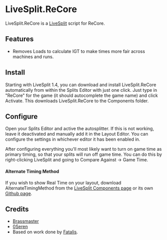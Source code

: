 LiveSplit.ReCore
=====================

LiveSplit.ReCore is a [LiveSplit](http://livesplit.org/) script for ReCore.

Features
--------
  * Removes Loads to calculate IGT to make times more fair across machines and runs.

Install
-------
Starting with LiveSplit 1.4, you can download and install LiveSplit.ReCore automatically from within the Splits Editor with just one click. Just type in "ReCore" for the game (it should autocomplete the game name) and click Activate. This downloads LiveSplit.ReCore to the Components folder.

Configure
---------
Open your Splits Editor and active the autosplitter. If this is not working, leave it deactivated and manually add it in the Layout Editor. You can configure the settings in whichever editor it has been enabled in.

After configuring everything you'll most likely want to turn on game time as primary timing, so that your splits will run off game time. You can do this by right-clicking LiveSplit and going to Compare Against -> Game Time.

#### Alternate Timing Method
If you wish to show Real Time on your layout, download AlternateTimingMethod from the [LiveSplit Components page](http://livesplit.org/components/) or its own [Github page](https://github.com/Dalet/LiveSplit.AlternateTimingMethod/releases).

Credits
-------
  * [Brassmaster](http://twitch.tv/brsmstr)
  * [0Seren](0Seren.github.io)
  * Based on work done by [Fatalis](http://twitch.tv/fatalis_).
